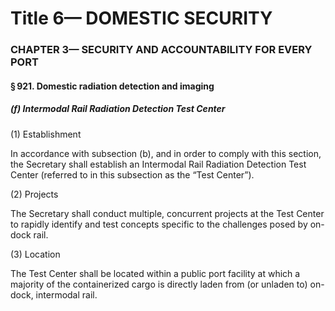 
# Title 6— DOMESTIC SECURITY
### CHAPTER 3— SECURITY AND ACCOUNTABILITY FOR EVERY PORT
#### § 921. Domestic radiation detection and imaging
##### (f) Intermodal Rail Radiation Detection Test Center

(1) Establishment

In accordance with subsection (b), and in order to comply with this section, the Secretary shall establish an Intermodal Rail Radiation Detection Test Center (referred to in this subsection as the “Test Center”).

(2) Projects

The Secretary shall conduct multiple, concurrent projects at the Test Center to rapidly identify and test concepts specific to the challenges posed by on-dock rail.

(3) Location

The Test Center shall be located within a public port facility at which a majority of the containerized cargo is directly laden from (or unladen to) on-dock, intermodal rail.
